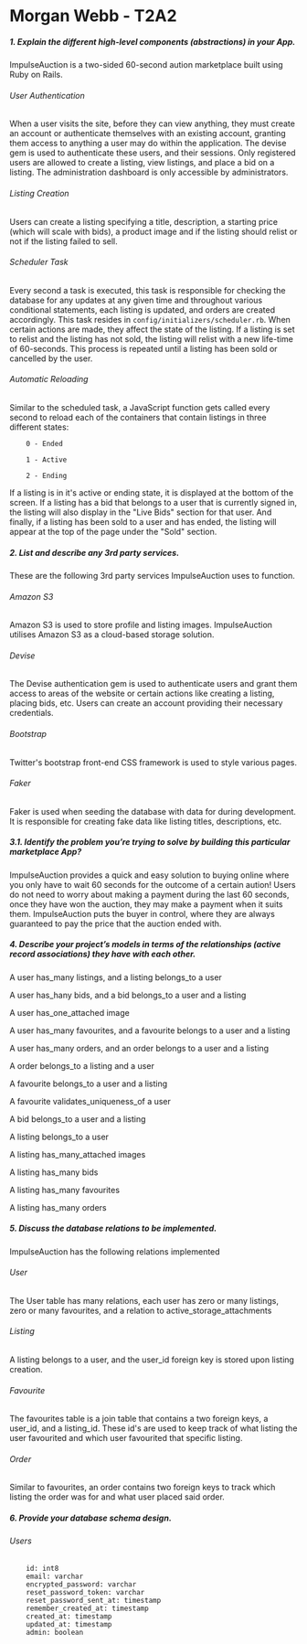 # Morgan Webb - T2A2

##### 1. Explain the different high-level components (abstractions) in your App.

ImpulseAuction is a two-sided 60-second aution marketplace built using Ruby on Rails.

###### User Authentication

When a user visits the site, before they can view anything, they must create an account or authenticate themselves with an existing account, granting them access to anything a user may do within the application. The devise gem is used to authenticate these users, and their sessions. Only registered users are allowed to create a listing, view listings, and place a bid on a listing. The administration dashboard is only accessible by administrators.

###### Listing Creation

Users can create a listing specifying a title, description, a starting price (which will scale with bids), a product image and if the listing should relist or not if the listing failed to sell.

###### Scheduler Task

Every second a task is executed, this task is responsible for checking the database for any updates at any given time and throughout various conditional statements, each listing is updated, and orders are created accordingly. This task resides in `config/initializers/scheduler.rb`. When certain actions are made, they affect the state of the listing. If a listing is set to relist and the listing has not sold, the listing will relist with a new life-time of 60-seconds. This process is repeated until a listing has been sold or cancelled by the user.

###### Automatic Reloading

Similar to the scheduled task, a JavaScript function gets called every second to reload each of the containers that contain listings in three different states:

        0 - Ended

        1 - Active

        2 - Ending

If a listing is in it's active or ending state, it is displayed at the bottom of the screen. If a listing has a bid that belongs to a user that is currently signed in, the listing will also display in the "Live Bids" section for that user. And finally, if a listing has been sold to a user and has ended, the listing will appear at the top of the page under the "Sold" section.

##### 2. List and describe any 3rd party services.

These are the following 3rd party services ImpulseAuction uses to function.

###### Amazon S3

Amazon S3 is used to store profile and listing images. ImpulseAuction utilises Amazon S3 as a cloud-based storage solution.

###### Devise

The Devise authentication gem is used to authenticate users and grant them access to areas of the website or certain actions like creating a listing, placing bids, etc. Users can create an account providing their necessary credentials.

###### Bootstrap

Twitter's bootstrap front-end CSS framework is used to style various pages.

###### Faker

Faker is used when seeding the database with data for during development. It is responsible for creating fake data like listing titles, descriptions, etc.

##### 3.1. Identify the problem you’re trying to solve by building this particular marketplace App?

ImpulseAuction provides a quick and easy solution to buying online where you only have to wait 60 seconds for the outcome of a certain aution! Users do not need to worry about making a payment during the last 60 seconds, once they have won the auction, they may make a payment when it suits them. ImpulseAuction puts the buyer in control, where they are always guaranteed to pay the price that the auction ended with.

##### 4. Describe your project’s models in terms of the relationships (active record associations) they have with each other.

A user has_many listings, and a listing belongs_to a user

A user has_hany bids, and a bid belongs_to a user and a listing

A user has_one_attached image

A user has_many favourites, and a favourite belongs to a user and a listing

A user has_many orders, and an order belongs to a user and a listing

A order belongs_to a listing and a user

A favourite belongs_to a user and a listing

A favourite validates_uniqueness_of a user

A bid belongs_to a user and a listing

A listing belongs_to a user

A listing has_many_attached images

A listing has_many bids

A listing has_many favourites

A listing has_many orders

##### 5. Discuss the database relations to be implemented.

ImpulseAuction has the following relations implemented

###### User
The User table has many relations, each user has zero or many listings, zero or many favourites, and a relation to active_storage_attachments

###### Listing

A listing belongs to a user, and the user_id foreign key is stored upon listing creation. 

###### Favourite

The favourites table is a join table that contains a two foreign keys, a user_id, and a listing_id. These id's are used to keep track of what listing the user favourited and which user favourited that specific listing.

###### Order

Similar to favourites, an order contains two foreign keys to track which listing the order was for and what user placed said order.

##### 6. Provide your database schema design.

###### Users

        id: int8
        email: varchar
        encrypted_password: varchar
        reset_password_token: varchar
        reset_password_sent_at: timestamp
        remember_created_at: timestamp
        created_at: timestamp
        updated_at: timestamp
        admin: boolean